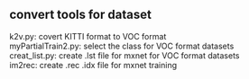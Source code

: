 ## convert tools for dataset

k2v.py: covert KITTI format to VOC format  
myPartialTrain2.py: select the class for VOC format datasets  
creat_list.py: create .lst file for mxnet for VOC format datasets  
im2rec: create .rec .idx file for mxnet training
